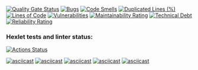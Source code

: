 [![Quality Gate Status](https://sonarcloud.io/api/project_badges/measure?project=eager94_php-project-45&metric=alert_status)](https://sonarcloud.io/summary/new_code?id=eager94_php-project-45)
[![Bugs](https://sonarcloud.io/api/project_badges/measure?project=eager94_php-project-45&metric=bugs)](https://sonarcloud.io/summary/new_code?id=eager94_php-project-45)
[![Code Smells](https://sonarcloud.io/api/project_badges/measure?project=eager94_php-project-45&metric=code_smells)](https://sonarcloud.io/summary/new_code?id=eager94_php-project-45)
[![Duplicated Lines (%)](https://sonarcloud.io/api/project_badges/measure?project=eager94_php-project-45&metric=duplicated_lines_density)](https://sonarcloud.io/summary/new_code?id=eager94_php-project-45)
[![Lines of Code](https://sonarcloud.io/api/project_badges/measure?project=eager94_php-project-45&metric=ncloc)](https://sonarcloud.io/summary/new_code?id=eager94_php-project-45)
[![Vulnerabilities](https://sonarcloud.io/api/project_badges/measure?project=eager94_php-project-45&metric=vulnerabilities)](https://sonarcloud.io/summary/new_code?id=eager94_php-project-45)
[![Maintainability Rating](https://sonarcloud.io/api/project_badges/measure?project=eager94_php-project-45&metric=sqale_rating)](https://sonarcloud.io/summary/new_code?id=eager94_php-project-45)
[![Technical Debt](https://sonarcloud.io/api/project_badges/measure?project=eager94_php-project-45&metric=sqale_index)](https://sonarcloud.io/summary/new_code?id=eager94_php-project-45)
[![Reliability Rating](https://sonarcloud.io/api/project_badges/measure?project=eager94_php-project-45&metric=reliability_rating)](https://sonarcloud.io/summary/new_code?id=eager94_php-project-45)
### Hexlet tests and linter status:
[![Actions Status](https://github.com/eager94/php-project-45/actions/workflows/hexlet-check.yml/badge.svg)](https://github.com/eager94/php-project-45/actions)

[![asciicast](https://asciinema.org/a/751555.svg)](https://asciinema.org/a/751555)
[![asciicast](https://asciinema.org/a/751590.svg)](https://asciinema.org/a/751590)
[![asciicast](https://asciinema.org/a/751786.svg)](https://asciinema.org/a/751786)
[![asciicast](https://asciinema.org/a/752110.svg)](https://asciinema.org/a/752110)
[![asciicast](https://asciinema.org/a/752121.svg)](https://asciinema.org/a/752121)
